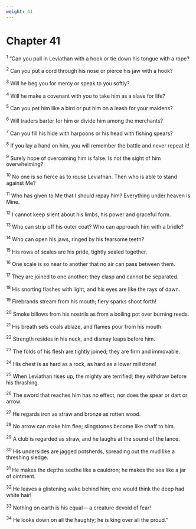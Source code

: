 ```yaml
---
weight: 41
---
```


# Chapter 41

<sup>1</sup> “Can you pull in Leviathan with a hook or tie down his tongue with a rope? 

<sup>2</sup> Can you put a cord through his nose or pierce his jaw with a hook? 

<sup>3</sup> Will he beg you for mercy or speak to you softly? 

<sup>4</sup> Will he make a covenant with you to take him as a slave for life? 

<sup>5</sup> Can you pet him like a bird or put him on a leash for your maidens? 

<sup>6</sup> Will traders barter for him or divide him among the merchants? 

<sup>7</sup> Can you fill his hide with harpoons or his head with fishing spears? 

<sup>8</sup> If you lay a hand on him, you will remember the battle and never repeat it! 

<sup>9</sup> Surely hope of overcoming him is false. Is not the sight of him overwhelming? 

<sup>10</sup> No one is so fierce as to rouse Leviathan. Then who is able to stand against Me? 

<sup>11</sup> Who has given to Me that I should repay him? Everything under heaven is Mine. 

<sup>12</sup> I cannot keep silent about his limbs, his power and graceful form. 

<sup>13</sup> Who can strip off his outer coat? Who can approach him with a bridle? 

<sup>14</sup> Who can open his jaws, ringed by his fearsome teeth? 

<sup>15</sup> His rows of scales are his pride, tightly sealed together. 

<sup>16</sup> One scale is so near to another that no air can pass between them. 

<sup>17</sup> They are joined to one another; they clasp and cannot be separated. 

<sup>18</sup> His snorting flashes with light, and his eyes are like the rays of dawn. 

<sup>19</sup> Firebrands stream from his mouth; fiery sparks shoot forth! 

<sup>20</sup> Smoke billows from his nostrils as from a boiling pot over burning reeds. 

<sup>21</sup> His breath sets coals ablaze, and flames pour from his mouth. 

<sup>22</sup> Strength resides in his neck, and dismay leaps before him. 

<sup>23</sup> The folds of his flesh are tightly joined; they are firm and immovable. 

<sup>24</sup> His chest is as hard as a rock, as hard as a lower millstone! 

<sup>25</sup> When Leviathan rises up, the mighty are terrified; they withdraw before his thrashing. 

<sup>26</sup> The sword that reaches him has no effect, nor does the spear or dart or arrow. 

<sup>27</sup> He regards iron as straw and bronze as rotten wood. 

<sup>28</sup> No arrow can make him flee; slingstones become like chaff to him. 

<sup>29</sup> A club is regarded as straw, and he laughs at the sound of the lance. 

<sup>30</sup> His undersides are jagged potsherds, spreading out the mud like a threshing sledge. 

<sup>31</sup> He makes the depths seethe like a cauldron; he makes the sea like a jar of ointment. 

<sup>32</sup> He leaves a glistening wake behind him; one would think the deep had white hair! 

<sup>33</sup> Nothing on earth is his equal— a creature devoid of fear! 

<sup>34</sup> He looks down on all the haughty; he is king over all the proud.” 


